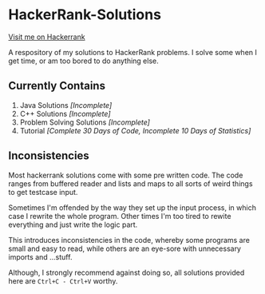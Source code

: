 # HackerRank-Solutions
[Visit me on Hackerrank](https://www.hackerrank.com/CosmicInfinity)

A respository of my solutions to HackerRank problems. I solve some when I get time, or am too bored to do anything else.

## Currently Contains
1. Java Solutions *[Incomplete]*
2. C++ Solutions *[Incomplete]*
3. Problem Solving Solutions *[Incomplete]*
4. Tutorial *[Complete 30 Days of Code, Incomplete 10 Days of Statistics]*

## Inconsistencies

Most hackerrank solutions come with some pre written code. The code ranges from buffered reader and lists and maps to all sorts of weird things to get testcase input.

Sometimes I'm offended by the way they set up the input process, in which case I rewrite the whole program.
Other times I'm too tired to rewite everything and just write the logic part.

This introduces inconsistencies in the code, whereby some programs are small and easy to read, while others are an eye-sore with unnecessary imports and ...stuff.

Although, I strongly recommend against doing so, all solutions provided here are `Ctrl+C - Ctrl+V` worthy.
